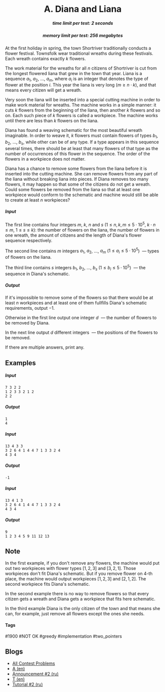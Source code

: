 <h1 style='text-align: center;'> A. Diana and Liana</h1>

<h5 style='text-align: center;'>time limit per test: 2 seconds</h5>
<h5 style='text-align: center;'>memory limit per test: 256 megabytes</h5>

At the first holiday in spring, the town Shortriver traditionally conducts a flower festival. Townsfolk wear traditional wreaths during these festivals. Each wreath contains exactly $k$ flowers.

The work material for the wreaths for all $n$ citizens of Shortriver is cut from the longest flowered liana that grew in the town that year. Liana is a sequence $a_1$, $a_2$, ..., $a_m$, where $a_i$ is an integer that denotes the type of flower at the position $i$. This year the liana is very long ($m \ge n \cdot k$), and that means every citizen will get a wreath.

Very soon the liana will be inserted into a special cutting machine in order to make work material for wreaths. The machine works in a simple manner: it cuts $k$ flowers from the beginning of the liana, then another $k$ flowers and so on. Each such piece of $k$ flowers is called a workpiece. The machine works until there are less than $k$ flowers on the liana.

Diana has found a weaving schematic for the most beautiful wreath imaginable. In order to weave it, $k$ flowers must contain flowers of types $b_1$, $b_2$, ..., $b_s$, while other can be of any type. If a type appears in this sequence several times, there should be at least that many flowers of that type as the number of occurrences of this flower in the sequence. The order of the flowers in a workpiece does not matter.

Diana has a chance to remove some flowers from the liana before it is inserted into the cutting machine. She can remove flowers from any part of the liana without breaking liana into pieces. If Diana removes too many flowers, it may happen so that some of the citizens do not get a wreath. Could some flowers be removed from the liana so that at least one workpiece would conform to the schematic and machine would still be able to create at least $n$ workpieces?

##### Input

The first line contains four integers $m$, $k$, $n$ and $s$ ($1 \le n, k, m \le 5 \cdot 10^5$, $k \cdot n \le m$, $1 \le s \le k$): the number of flowers on the liana, the number of flowers in one wreath, the amount of citizens and the length of Diana's flower sequence respectively.

The second line contains $m$ integers $a_1$, $a_2$, ..., $a_m$ ($1 \le a_i \le 5 \cdot 10^5$)  — types of flowers on the liana.

The third line contains $s$ integers $b_1$, $b_2$, ..., $b_s$ ($1 \le b_i \le 5 \cdot 10^5$)  — the sequence in Diana's schematic.

##### Output

If it's impossible to remove some of the flowers so that there would be at least $n$ workpieces and at least one of them fullfills Diana's schematic requirements, output $-1$.

Otherwise in the first line output one integer $d$  — the number of flowers to be removed by Diana.

In the next line output $d$ different integers  — the positions of the flowers to be removed.

If there are multiple answers, print any.

## Examples

##### Input


```text
7 3 2 2
1 2 3 3 2 1 2
2 2
```
##### Output


```text
1
4 
```
##### Input


```text
13 4 3 3
3 2 6 4 1 4 4 7 1 3 3 2 4
4 3 4
```
##### Output


```text
-1
```
##### Input


```text
13 4 1 3
3 2 6 4 1 4 4 7 1 3 3 2 4
4 3 4
```
##### Output


```text
9
1 2 3 4 5 9 11 12 13
```
## Note

In the first example, if you don't remove any flowers, the machine would put out two workpieces with flower types $[1, 2, 3]$ and $[3, 2, 1]$. Those workpieces don't fit Diana's schematic. But if you remove flower on $4$-th place, the machine would output workpieces $[1, 2, 3]$ and $[2, 1, 2]$. The second workpiece fits Diana's schematic.

In the second example there is no way to remove flowers so that every citizen gets a wreath and Diana gets a workpiece that fits here schematic.

In the third example Diana is the only citizen of the town and that means she can, for example, just remove all flowers except the ones she needs.



#### Tags 

#1900 #NOT OK #greedy #implementation #two_pointers 

## Blogs
- [All Contest Problems](../Codeforces_Round_543_(Div._1,_based_on_Technocup_2019_Final_Round).md)
- [A (en)](../blogs/A_(en).md)
- [Announcement #2 (ru)](../blogs/Announcement_2_(ru).md)
- [T (en)](../blogs/T_(en).md)
- [Tutorial #2 (ru)](../blogs/Tutorial_2_(ru).md)
